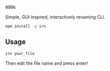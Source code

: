 #IRN

Simple, GUI inspired, interactively renaming CLI.

```sh
npm install -g irn
```

## Usage

```sh
irn your_file
```
Then edit the file name and press enter!


